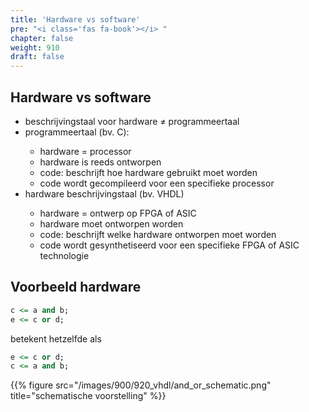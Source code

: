 ```yaml
---
title: 'Hardware vs software'
pre: "<i class='fas fa-book'></i> "
chapter: false
weight: 910
draft: false
---
```


## Hardware vs software

<ul>
<li> beschrijvingstaal voor hardware &ne; programmeertaal </li>
<li> programmeertaal (bv. C): </li> 
<ul>
<li> hardware = processor </li>
<li> hardware is reeds ontworpen </li>
<li> code: beschrijft hoe hardware gebruikt moet worden </li>
<li> code wordt gecompileerd voor een specifieke processor </li>
</ul>
<li> hardware beschrijvingstaal (bv. VHDL) </li>
<ul>
<li> hardware = ontwerp op FPGA of ASIC </li>
<li> hardware moet ontworpen worden </li>
<li> code: beschrijft welke hardware ontworpen moet worden </li>
<li> code wordt gesynthetiseerd voor een specifieke FPGA of ASIC technologie </li>
</ul>
</ul>

## Voorbeeld hardware

```vhdl
c <= a and b;
e <= c or d;
```
betekent hetzelfde als
```vhdl
e <= c or d;
c <= a and b;
```

{{% figure src="/images/900/920_vhdl/and_or_schematic.png" title="schematische voorstelling" %}}
